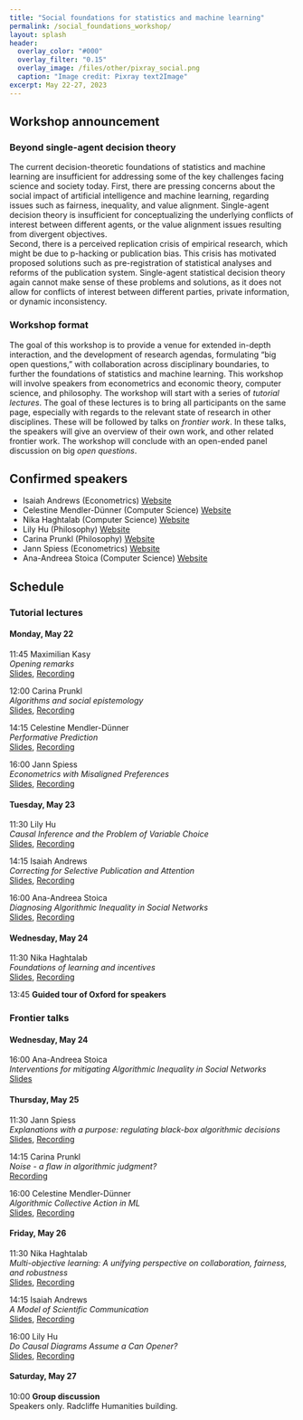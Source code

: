 ```yaml
---
title: "Social foundations for statistics and machine learning"
permalink: /social_foundations_workshop/
layout: splash
header:
  overlay_color: "#000"
  overlay_filter: "0.15"
  overlay_image: /files/other/pixray_social.png
  caption: "Image credit: Pixray text2Image"
excerpt: May 22-27, 2023
---
```



## Workshop announcement

### Beyond single-agent decision theory
The current decision-theoretic foundations of statistics and machine learning are insufficient for addressing some of the key challenges facing science and society today.
First, there are pressing concerns about the social impact of artificial intelligence and machine learning, regarding issues such as fairness, inequality, and value alignment.
Single-agent decision theory is insufficient for conceptualizing the underlying conflicts of interest between different agents, or the value alignment issues resulting from divergent objectives.  
Second, there is a perceived replication crisis of empirical research, which might be due to p-hacking or publication bias.
This crisis has motivated proposed solutions such as pre-registration of statistical analyses and reforms of the publication system.
Single-agent statistical decision theory again cannot make sense of these problems and solutions, as it does not allow for conflicts of interest between different parties, private information, or dynamic inconsistency.

### Workshop format
The goal of this workshop is to provide a venue for extended in-depth interaction, and the development of research agendas, formulating “big open questions,” with collaboration across disciplinary boundaries, to further the foundations of statistics and machine learning. 
This workshop will involve speakers from econometrics and economic theory, computer science, and philosophy.
The workshop will start with a series of *tutorial lectures*.
The goal of these lectures is to bring all participants on the same page, especially with regards to the relevant state of research in other disciplines.
These will be followed by talks on *frontier work*.
In these talks, the speakers will give an overview of their own work, and other related frontier work.
The workshop will conclude with an open-ended panel discussion on big *open questions*.



<!-- 
## Registration (for attendees)

Speakers at this workshop have been personally invited.
Attendance at the tutorial lectures and frontier talks is open to all, both in person (subject to space constraints) and online (via Zoom).
To register for either in-person attendance or Zoom participation, please fill out the following form:
[Workshop registration](https://econresearch.fra1.qualtrics.com/jfe/form/SV_9BRwEGlBdxLPyIe)


Talks will also be **live-streamed** at
[Youtube livestream - Day 1](https://m.youtube.com/watch?v=3b8LclxZsBE),
[Youtube livestream - Day 2](https://www.youtube.com/watch?v=mGHLcRG37pg),
[Youtube livestream - Day 3](https://www.youtube.com/watch?v=GWvMmWUnfwI), 
[Youtube livestream - Day 4](https://www.youtube.com/live/wUrblXN-ItA),
[Youtube livestream - Day 5](https://www.youtube.com/watch?v=1fzsVKUwh4Q),
and **recordings** made available, on this [Youtube channel](https://www.youtube.com/channel/UCB3VHmtU-Acta1o0wbzWaag).  


## Logistics (for speakers)

* **Date:** May 22-27, 2022.
* **Location:** SR C, Department of Economics, University of Oxford.  
  Manor Road Building, Manor Road, Oxford, OX1 3UQ, UK
* **Breakout room** (speakers only) Corner Common Room - Room 2126  
* **Accommodation:** [Bath Place Hotel](https://www.bathplace.co.uk/), May 21-27.
* **Contact:** For logistical questions, please contact [carlos.gonzalezperez@economics.ox.ac.uk](mailto:carlos.gonzalezperez@economics.ox.ac.uk).
* **Papers and Slides**: Please also email these to [carlos.gonzalezperez@economics.ox.ac.uk](mailto:carlos.gonzalezperez@economics.ox.ac.uk), and we will post them on this website before the conference.
* **Videos** of talks will be recorded and posted online; please let us know if you don't want to be recorded. -->




## Confirmed speakers

- Isaiah Andrews (Econometrics)	[Website](https://scholar.harvard.edu/iandrews/home)
- Celestine Mendler-Dünner (Computer Science) [Website](https://www.celestine.ai/)
- Nika Haghtalab (Computer Science) [Website](https://people.eecs.berkeley.edu/~nika/)
- Lily Hu	(Philosophy) [Website](https://scholar.harvard.edu/lilyhu)
- Carina Prunkl	(Philosophy) [Website](https://www.carinaprunkl.com/)
- Jann Spiess	(Econometrics)	[Website](https://gsb-faculty.stanford.edu/jann-spiess/)
- Ana-Andreea Stoica	(Computer Science) [Website](http://www.columbia.edu/~as5001/)




## Schedule

<!-- rooms available until 5:30 -->
<!-- 90 min slots -->

### Tutorial lectures

#### Monday, May 22

11:45 Maximilian Kasy  
*Opening remarks*  
[Slides](/home/files/other/social_foundations_workshop/social_foundations_opening.pdf),
[Recording](https://youtu.be/RMxRqotKX7s)

12:00 Carina Prunkl  
*Algorithms and social epistemology*  
[Slides](/home/files/other/social_foundations_workshop/Carina_Prunkl_Algorithms_Social_Epistemology.pptm),
[Recording](https://youtu.be/k3c8mPkOZBA)  

14:15 Celestine Mendler-Dünner  
*Performative Prediction*  
[Slides](/home/files/other/social_foundations_workshop/Celestine_Mendler_Performative_Prediction.pdf),
[Recording](https://youtu.be/-V7aC5mk_P8)  

16:00 Jann Spiess  
*Econometrics with Misaligned Preferences*  
[Slides](/home/files/other/social_foundations_workshop/Jann_Spiess_Aligned_Econometrics.pdf),
[Recording](https://youtu.be/ZgJUTMX_V4w)  

  
#### Tuesday, May 23

11:30 Lily Hu  
*Causal Inference and the Problem of Variable Choice*  
[Slides](/home/files/other/social_foundations_workshop/Lily_Hu_Variable_Choice.pptx),
[Recording](https://youtu.be/zSwAVwypMSs)  

14:15 Isaiah Andrews  
*Correcting for Selective Publication and Attention*  
[Slides](/home/files/other/social_foundations_workshop/Screening_and_Selection.pdf), [Recording](https://youtu.be/PVsmo1hynrw)  

16:00 Ana-Andreea Stoica  
*Diagnosing Algorithmic Inequality in Social Networks*  
[Slides](/home/files/other/social_foundations_workshop/AnaStoica_OxfordMLEcon_tutorial.pdf), [Recording](https://youtu.be/lqonoDcLp6w)  



#### Wednesday, May 24

11:30 Nika Haghtalab  
*Foundations of learning and incentives*  
[Slides](/home/files/other/social_foundations_workshop/Nika_Haghtalab_Learning_Incentives.pdf),
[Recording](https://www.youtube.com/watch?v=xxshaRj69uM)  
  
13:45 **Guided tour of Oxford for speakers**
<!-- 2 hour tour -->


### Frontier talks


#### Wednesday, May 24

16:00 Ana-Andreea Stoica  
*Interventions for mitigating Algorithmic Inequality in Social Networks*  
[Slides](/home/files/other/social_foundations_workshop/AnaStoica_OxfordMLEcon_frontiertalk.pdf)  
 
#### Thursday, May 25

11:30 Jann Spiess  
*Explanations with a purpose: regulating black-box algorithmic decisions*  
[Slides](/home/files/other/social_foundations_workshop/Jann_Spiess_Explanations_with_a_Purpose.pdf),
[Recording](https://www.youtube.com/watch?v=WNKDz9s9G9A)  

14:15 Carina Prunkl  
*Noise - a flaw in algorithmic judgment?*  
[Recording](https://www.youtube.com/watch?v=IvCfLEKRt1M)  

16:00 Celestine Mendler-Dünner  
*Algorithmic Collective Action in ML*  
[Slides](/home/files/other/social_foundations_workshop/Celestine_Mendler_Collective_Action.pdf),
[Recording](https://www.youtube.com/watch?v=WZZyxTlqF_o)  
  

#### Friday, May 26

<!-- Room unavailable 1-2pm -->

11:30 Nika Haghtalab  
*Multi-objective learning: A unifying perspective on collaboration, fairness, and robustness*  
[Slides](/home/files/other/social_foundations_workshop/Nika_Haghtalab_Multi_Objective.pdf),
[Recording](https://www.youtube.com/watch?v=eInHOJdJuck)  

14:15 Isaiah Andrews  
*A Model of Scientific Communication*  
[Slides](/home/files/other/social_foundations_workshop/Isaiah_Andrews_Scientific_Communication.pdf),
[Recording](https://www.youtube.com/watch?v=r7KdV0bDyo4)  

16:00 Lily Hu  
*Do Causal Diagrams Assume a Can Opener?*  
[Slides](/home/files/other/social_foundations_workshop/Lily_Hu_Sameness_Difference.pptx),
[Recording](https://www.youtube.com/watch?v=7FqCSoe04rM)  

#### Saturday, May 27

10:00 **Group discussion**  
Speakers only. Radcliffe Humanities building.





